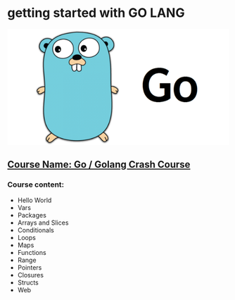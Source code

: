 # getting started with GO LANG

![GO LANG](/go.png "GO LANG")

## [Course Name: Go / Golang Crash Course](https://www.youtube.com/watch?v=SqrbIlUwR0U&t=2693s)

### Course content:
* Hello World
* Vars
* Packages
* Arrays and Slices
* Conditionals
* Loops
* Maps
* Functions
* Range
* Pointers
* Closures
* Structs
* Web

